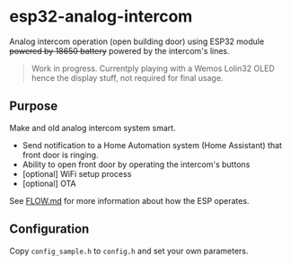 # esp32-analog-intercom
Analog intercom operation (open building door) using ESP32 module ~~powered by 18650 battery~~ powered by the intercom's lines.

> Work in progress. Currentply playing with a Wemos Lolin32 OLED hence the display stuff, not required for final usage.

## Purpose

Make and old analog intercom system smart.

- Send notification to a Home Automation system (Home Assistant) that front door is ringing.
- Ability to open front door by operating the intercom's buttons
- [optional] WiFi setup process
- [optional] OTA

See [FLOW.md](FLOW.md) for more information about how the ESP operates.

## Configuration

Copy `config_sample.h` to `config.h` and set your own parameters.
